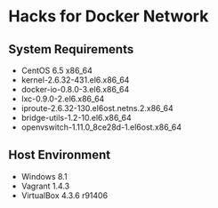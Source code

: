 # Hacks for Docker Network

## System Requirements

+ CentOS 6.5 x86_64
+ kernel-2.6.32-431.el6.x86_64
+ docker-io-0.8.0-3.el6.x86_64
+ lxc-0.9.0-2.el6.x86_64
+ iproute-2.6.32-130.el6ost.netns.2.x86_64
+ bridge-utils-1.2-10.el6.x86_64
+ openvswitch-1.11.0_8ce28d-1.el6ost.x86_64

## Host Environment

+ Windows 8.1
+ Vagrant 1.4.3
+ VirtualBox 4.3.6 r91406

